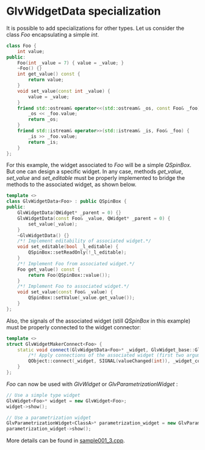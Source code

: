 # GlvWidgetData specialization

It is possible to add specializations for other types. Let us consider the class *Foo* encapsulating a simple *int*.

```cpp
class Foo {
    int value;
public:
    Foo(int _value = 7) { value = _value; }
    ~Foo() {}
    int get_value() const {
        return value;
    }
    void set_value(const int _value) {
        value = _value;
    }
    friend std::ostream& operator<<(std::ostream& _os, const Foo& _foo) {
        _os << _foo.value;
        return _os;
    }
    friend std::istream& operator>>(std::istream& _is, Foo& _foo) {
        _is >> _foo.value;
        return _is;
    }
};
```

For this example, the widget associated to *Foo* will be a simple *QSpinBox*. But one can design a specific widget. In any case, methods *get_value*, *set_value* and *set_editable* must be properly implemented to bridge the methods to the associated widget, as shown below.

```cpp
template <>
class GlvWidgetData<Foo> : public QSpinBox {
public:
    GlvWidgetData(QWidget* _parent = 0) {}
    GlvWidgetData(const Foo& _value, QWidget* _parent = 0) {
        set_value(_value);
    }
    ~GlvWidgetData() {}
    /*! Implement editability of associated widget.*/
    void set_editable(bool _l_editable) {
        QSpinBox::setReadOnly(!_l_editable);
    }
    /*! Implement Foo from associated widget.*/
    Foo get_value() const {
        return Foo(QSpinBox::value());
    }
    /*! Implement Foo to associated widget.*/
    void set_value(const Foo& _value) {
        QSpinBox::setValue(_value.get_value());
    }
};
```

Also, the signals of the associated widget (still *QSpinBox* in this example) must be properly connected to the widget connector:

```cpp
template <>
struct GlvWidgetMakerConnect<Foo> {
    static void connect(GlvWidgetData<Foo>* _widget, GlvWidget_base::GlvWidgetConnector* _widget_connector) {
        /*! Apply connections of the associated widget (first two arguments of QObject::connect). Necessary for GlvParametrizationWidget.*/
        QObject::connect(_widget, SIGNAL(valueChanged(int)), _widget_connector, SLOT(valueChanged_slot(int)));
    }
};
```

*Foo* can now be used with *GlvWidget* or *GlvParametrizationWidget* :

```cpp
// Use a simple type widget
GlvWidget<Foo>* widget = new GlvWidget<Foo>;
widget->show();

// Use a parametrization widget
GlvParametrizationWidget<ClassA>* parametrization_widget = new GlvParametrizationWidget<ClassA>;
parametrization_widget->show();
```

More details can be found in [sample001_3.cpp](/src/src_samples/src_sample001_3/sample001_3.cpp).
